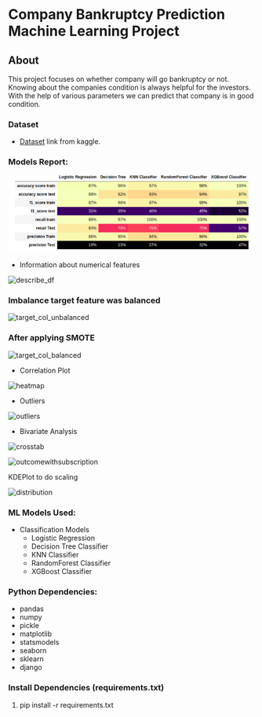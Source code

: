 # Company Bankruptcy Prediction Machine Learning Project

## About
This project focuses on whether company will go bankruptcy or not. Knowing about the companies condition is always helpful for the investors. With the help of various parameters we can predict that company is in good condition.

### Dataset
* [Dataset](https://www.kaggle.com/datasets/fedesoriano/company-bankruptcy-prediction) link from kaggle.


### Models Report:
![report](images/report.png)


* Information about numerical features

![describe_df](https://user-images.githubusercontent.com/34678255/225874846-d445353c-5227-4684-9a8e-3d8ee38d3477.png)


### Imbalance target feature was balanced

![target_col_unbalanced](https://user-images.githubusercontent.com/34678255/225873228-6b3dd665-4da2-4ace-9dab-4e00489ffa8f.png)

### After applying SMOTE 
![target_col_balanced](https://user-images.githubusercontent.com/34678255/225873291-26b5ecf0-35ed-43ca-b440-b5ccaad39a79.png)


* Correlation Plot

![heatmap](https://user-images.githubusercontent.com/34678255/225873757-b5e8965b-84f2-4557-893f-171d7c6b60cf.png)

* Outliers 

![outliers](https://user-images.githubusercontent.com/34678255/225874250-ecd60cad-93ce-47e3-af98-cd881323648a.png)

* Bivariate Analysis

![crosstab](https://user-images.githubusercontent.com/34678255/225874471-adbd096e-7e6e-4d93-89fd-c2b796d16059.png)

![outcomewithsubscription](https://user-images.githubusercontent.com/34678255/225874522-303e86de-d5cb-46bd-bad3-c8a9a2c51228.png)

KDEPlot to do scaling

![distribution](https://user-images.githubusercontent.com/34678255/225874722-833660a5-a703-4718-a697-7b365b85200e.png)


### ML Models Used:
* Classification Models
     * Logistic Regression
     * Decision Tree Classifier
     * KNN Classifier
     * RandomForest Classifier
     * XGBoost Classifier


### Python Dependencies:
* pandas
* numpy
* pickle
* matplotlib
* statsmodels
* seaborn
* sklearn
* django

### Install Dependencies (requirements.txt)
1. pip install -r requirements.txt
